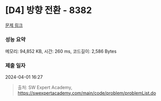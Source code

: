 # [D4] 방향 전환 - 8382 

[문제 링크](https://swexpertacademy.com/main/code/problem/problemDetail.do?contestProbId=AWyNQrCahHcDFAVP) 

### 성능 요약

메모리: 94,852 KB, 시간: 260 ms, 코드길이: 2,586 Bytes

### 제출 일자

2024-04-01 16:27



> 출처: SW Expert Academy, https://swexpertacademy.com/main/code/problem/problemList.do